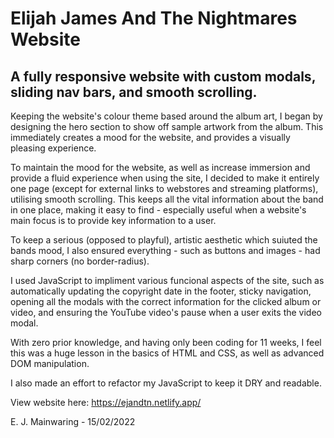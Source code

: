 # Elijah James And The Nightmares Website

## A fully responsive website with custom modals, sliding nav bars, and smooth scrolling.

Keeping the website's colour theme based around the album art, I began by designing the hero section to show off sample artwork from the album. This immediately creates a mood for the website, and provides a visually pleasing experience.

To maintain the mood for the website, as well as increase immersion and provide a fluid experience when using the site, I decided to make it entirely one page (except for external links to webstores and streaming platforms), utilising smooth scrolling. This keeps all the vital information about the band in one place, making it easy to find - especially useful when a website's main focus is to provide key information to a user.

To keep a serious (opposed to playful), artistic aesthetic which suiuted the bands mood, I also ensured everything - such as buttons and images - had sharp corners (no border-radius).

I used JavaScript to impliment various funcional aspects of the site, such as automatically updating the copyright date in the footer, sticky navigation, opening all the modals with the correct information for the clicked album or video, and ensuring the YouTube video's pause when a user exits the video modal.

With zero prior knowledge, and having only been coding for 11 weeks, I feel this was a huge lesson in the basics of HTML and CSS, as well as advanced DOM manipulation.

I also made an effort to refactor my JavaScript to keep it DRY and readable.

View website here: https://ejandtn.netlify.app/

E. J. Mainwaring - 15/02/2022
